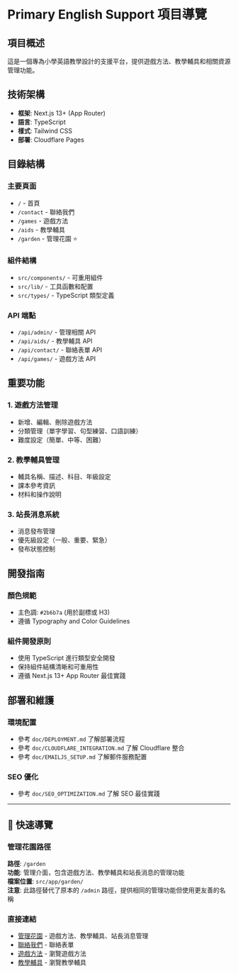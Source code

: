 # Primary English Support 項目導覽

## 項目概述
這是一個專為小學英語教學設計的支援平台，提供遊戲方法、教學輔具和相關資源管理功能。

## 技術架構
- **框架**: Next.js 13+ (App Router)
- **語言**: TypeScript
- **樣式**: Tailwind CSS
- **部署**: Cloudflare Pages

## 目錄結構

### 主要頁面
- `/` - 首頁
- `/contact` - 聯絡我們
- `/games` - 遊戲方法
- `/aids` - 教學輔具
- `/garden` - 管理花園 ⭐

### 組件結構
- `src/components/` - 可重用組件
- `src/lib/` - 工具函數和配置
- `src/types/` - TypeScript 類型定義

### API 端點
- `/api/admin/` - 管理相關 API
- `/api/aids/` - 教學輔具 API
- `/api/contact/` - 聯絡表單 API
- `/api/games/` - 遊戲方法 API

## 重要功能

### 1. 遊戲方法管理
- 新增、編輯、刪除遊戲方法
- 分類管理（單字學習、句型練習、口語訓練）
- 難度設定（簡單、中等、困難）

### 2. 教學輔具管理
- 輔具名稱、描述、科目、年級設定
- 課本參考資訊
- 材料和操作說明

### 3. 站長消息系統
- 消息發布管理
- 優先級設定（一般、重要、緊急）
- 發布狀態控制

## 開發指南

### 顏色規範
- 主色調: `#2b6b7a` (用於副標或 H3)
- 遵循 Typography and Color Guidelines

### 組件開發原則
- 使用 TypeScript 進行類型安全開發
- 保持組件結構清晰和可重用性
- 遵循 Next.js 13+ App Router 最佳實踐

## 部署和維護

### 環境配置
- 參考 `doc/DEPLOYMENT.md` 了解部署流程
- 參考 `doc/CLOUDFLARE_INTEGRATION.md` 了解 Cloudflare 整合
- 參考 `doc/EMAILJS_SETUP.md` 了解郵件服務配置

### SEO 優化
- 參考 `doc/SEO_OPTIMIZATION.md` 了解 SEO 最佳實踐

---

## 🎯 快速導覽

### 管理花園路徑
**路徑**: `/garden`  
**功能**: 管理介面，包含遊戲方法、教學輔具和站長消息的管理功能  
**檔案位置**: `src/app/garden/`  
**注意**: 此路徑替代了原本的 `/admin` 路徑，提供相同的管理功能但使用更友善的名稱

### 直接連結
- [管理花園](/garden) - 遊戲方法、教學輔具、站長消息管理
- [聯絡我們](/contact) - 聯絡表單
- [遊戲方法](/games) - 瀏覽遊戲方法
- [教學輔具](/aids) - 瀏覽教學輔具
